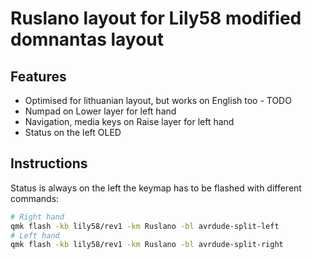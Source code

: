 # Ruslano layout for Lily58 modified domnantas layout

## Features

- Optimised for lithuanian layout, but works on English too - TODO
- Numpad on Lower layer for left hand
- Navigation, media keys on Raise layer for left hand
- Status on the left OLED

## Instructions
Status is always on the left the keymap has to be flashed with different commands:

```bash
# Right hand
qmk flash -kb lily58/rev1 -km Ruslano -bl avrdude-split-left
# Left hand
qmk flash -kb lily58/rev1 -km Ruslano -bl avrdude-split-right
```
